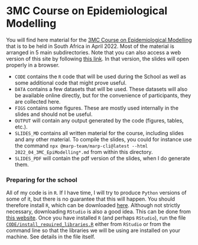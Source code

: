 # 3MC Course on Epidemiological Modelling
You will find here material for the [3MC Course on Epidemiological Modelling](http://natural-sciences.nwu.ac.za/paa/3MC-Course-EM) that is to be held in South Africa in April 2022. Most of the material is arranged in 5 main subdirectories. Note that you can also access a web version of this site by following [this link](https://julien-arino.github.io/3MC-course-epidemiological-modelling/). In that version, the slides will open properly in a browser.

- `CODE` contains the `R` code that will be used during the School as well as some additional code that might prove useful. 
- `DATA` contains a few datasets that will be used. These datasets will also be available online directly, but for the convenience of participants, they are collected here.
- `FIGS` contains some figures. These are mostly used internally in the slides and should not be useful.
- `OUTPUT` will contain any output generated by the code (figures, tables, etc.).
- `SLIDES_MD` contains all written material for the course, including slides and any other material. To compile the slides, you could for instance use the command `npx @marp-team/marp-cli@latest --html 2022_04_3MC_EpiModelling*.md` from within this directory.
- `SLIDES_PDF` will contain the pdf version of the slides, when I do generate them.

### Preparing for the school
All of my code is in `R`. If I have time, I will try to produce `Python` versions of some of it, but there is no guarantee that this will happen. You should therefore install `R`, which can be downloaded [here](https://www.r-project.org/). Although not strictly necessary, downloading `RStudio` is also a good idea. This can be done from [this website](https://www.rstudio.com/products/rstudio/download/). Once you have installed `R` (and perhaps `RStudio`), run the file [`CODE/install_required_libraries.R`](https://raw.githubusercontent.com/julien-arino/CIMPA-SA-MathEpi-2022/main/CODE/install_required_libraries.R) either from `RStudio` or from the command line so that the libraries we will be using are installed on your machine. See details in the file itself.
